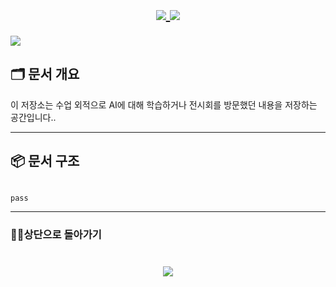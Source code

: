 <h1 align="center">
    <a href="https://github.com/skwjdgh">
    <img align="center" src="https://img.shields.io/badge/goto-Main-green.svg" />
  </a>
      <a href="https://github.com/skwjdgh/External">
    <img align="center" src="https://img.shields.io/badge/goto-External-green.svg" />
  </a>
</h1>

<p align>
  <img src = "https://capsule-render.vercel.app/api?type=blur&height=200&color=gradient&text=SEMINAR&descAlign=59&section=header">


## 🗂 문서 개요

이 저장소는 수업 외적으로 AI에 대해 학습하거나 전시회를 방문했던 내용을 저장하는 공간입니다..

---

## 📦 문서 구조


```bash

pass


```
---

###  👨‍💻상단으로 돌아가기
<h1 align="center">
        <a href="https://github.com/skwjdgh/External">
    <img align="center" src="https://img.shields.io/badge/backto-Top-green.svg" />
  </a>
</h1>
